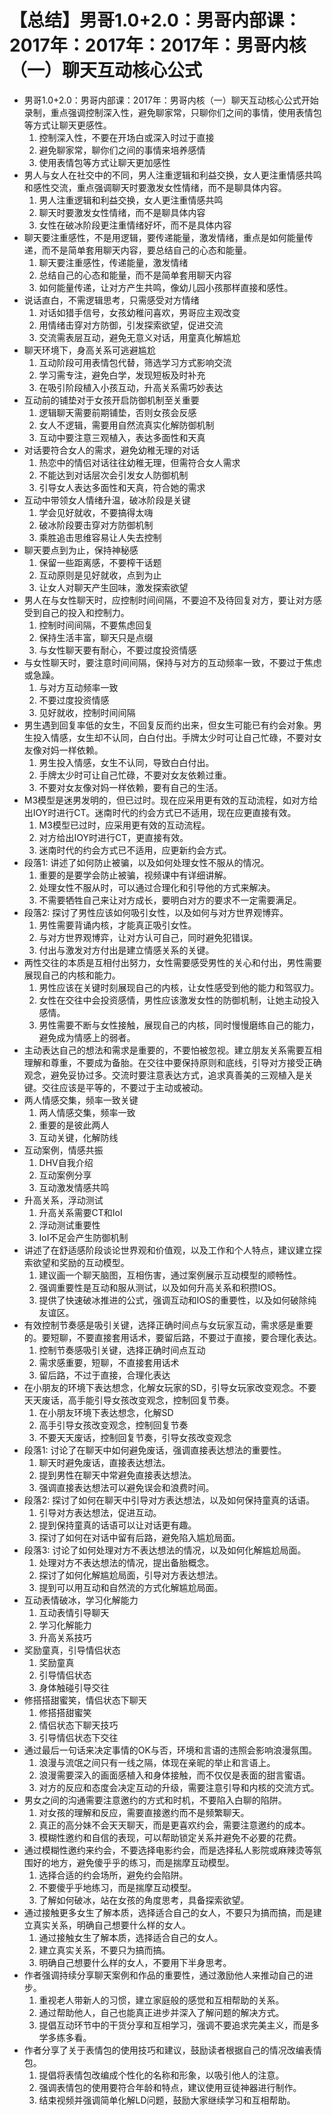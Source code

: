 # 【总结】男哥1.0+2.0：男哥内部课：2017年：2017年：2017年：男哥内核（一）聊天互动核心公式

-   男哥1.0+2.0：男哥内部课：2017年：男哥内核（一）聊天互动核心公式开始录制，重点强调控制深入性，避免聊家常，只聊你们之间的事情，使用表情包等方式让聊天更感性。
    1.  控制深入性，不要在开场白或深入时过于直接
    2.  避免聊家常，聊你们之间的事情来培养感情
    3.  使用表情包等方式让聊天更加感性
-   男人与女人在社交中的不同，男人注重逻辑和利益交换，女人更注重情感共鸣和感性交流，重点强调聊天时要激发女性情绪，而不是聊具体内容。
    1.  男人注重逻辑和利益交换，女人更注重情感共鸣
    2.  聊天时要激发女性情绪，而不是聊具体内容
    3.  女性在破冰阶段更注重情绪好坏，而不是具体内容
-   聊天要注重感性，不是用逻辑，要传递能量，激发情绪，重点是如何能量传递，而不是简单套用聊天内容，要总结自己的心态和能量。
    1.  聊天要注重感性，传递能量，激发情绪
    2.  总结自己的心态和能量，而不是简单套用聊天内容
    3.  如何能量传递，让对方产生共鸣，像幼儿园小孩那样直接和感性。
-   说话直白，不需逻辑思考，只需感受对方情绪
    1.  对话如猎手信号，女孩幼稚问喜欢，男哥应主观改变
    2.  用情绪击穿对方防御，引发探索欲望，促进交流
    3.  交流需表层互动，避免无意义对话，用童真化解尴尬
-   聊天环境下，身高关系可逃避尴尬
    1.  互动阶段可用表情包代替，筛选学习方式影响交流
    2.  学习需专注，避免白学，发现短板及时补充
    3.  在吸引阶段植入小孩互动，升高关系需巧妙表达
-   互动前的铺垫对于女孩开启防御机制至关重要
    1.  逻辑聊天需要前期铺垫，否则女孩会反感
    2.  女人不逻辑，需要用自然流真实化解防御机制
    3.  互动中要注意三观植入，表达多面性和天真
-   对话要符合女人的需求，避免幼稚无理的对话
    1.  热恋中的情侣对话往往幼稚无理，但需符合女人需求
    2.  不能达到对话层次会引发女人防御机制
    3.  引导女人表达多面性和天真，符合她的需求
-   互动中带领女人情绪升温，破冰阶段是关键
    1.  学会见好就收，不要搞得太嗨
    2.  破冰阶段要击穿对方防御机制
    3.  乘胜追击思维容易让人失去控制
-   聊天要点到为止，保持神秘感
    1.  保留一些距离感，不要榨干话题
    2.  互动原则是见好就收，点到为止
    3.  让女人对聊天产生回味，激发探索欲望
-   男人在与女性聊天时，应控制时间间隔，不要迫不及待回复对方，要让对方感受到自己的投入和控制力。
    1.  控制时间间隔，不要焦虑回复
    2.  保持生活丰富，聊天只是点缀
    3.  与女性聊天要有耐心，不要过度投资情感
-   与女性聊天时，要注意时间间隔，保持与对方的互动频率一致，不要过于焦虑或急躁。
    1.  与对方互动频率一致
    2.  不要过度投资情感
    3.  见好就收，控制时间间隔
-   男生遇到回复率低的女生，不回复反而约出来，但女生可能已有约会对象。男生投入情感，女生却不认同，白白付出。手牌太少时可让自己忙碌，不要对女友像对妈一样依赖。
    1.  男生投入情感，女生不认同，导致白白付出。
    2.  手牌太少时可让自己忙碌，不要对女友依赖过重。
    3.  不要对女友像对妈一样依赖，要有自己的生活。
-   M3模型是迷男发明的，但已过时。现在应采用更有效的互动流程，如对方给出IOY时进行CT。迷南时代的约会方式已不适用，现在应更直接有效。
    1.  M3模型已过时，应采用更有效的互动流程。
    2.  对方给出IOY时进行CT，更直接有效。
    3.  迷南时代的约会方式已不适用，应更新约会方式。
-   段落1: 讲述了如何防止被骗，以及如何处理女性不服从的情况。
    1.  重要的是要学会防止被骗，视频课中有详细讲解。
    2.  处理女性不服从时，可以通过合理化和引导他的方式来解决。
    3.  不需要牺牲自己来让对方成长，要明白对方的要求不一定需要满足。
-   段落2: 探讨了男性应该如何吸引女性，以及如何与对方世界观博弈。
    1.  男性需要背诵内核，才能真正吸引女性。
    2.  与对方世界观博弈，让对方认可自己，同时避免犯错误。
    3.  付出与激发对方付出是建立情感关系的关键。
-   两性交往的本质是互相付出努力，女性需要感受男性的关心和付出，男性需要展现自己的内核和能力。
    1.  男性应该在关键时刻展现自己的内核，让女性感受到他的能力和驾驭力。
    2.  女性在交往中会投资感情，男性应该激发女性的防御机制，让她主动投入感情。
    3.  男性需要不断与女性接触，展现自己的内核，同时慢慢磨练自己的能力，避免成为情感上的弱者。
-   主动表达自己的想法和需求是重要的，不要怕被忽视。建立朋友关系需要互相理解和尊重，不要成为备胎。在交往中要保持原则和底线，引导对方接受正确观念，避免妥协过多。交流时要注意表达方式，追求真善美的三观植入是关键。交往应该是平等的，不要过于主动或被动。
-   两人情感交集，频率一致关键
    1.  两人情感交集，频率一致
    2.  重要的是彼此两人
    3.  互动关键，化解防线
-   互动案例，情感共振
    1.  DHV自我介绍
    2.  互动案例分享
    3.  互动激发情感共鸣
-   升高关系，浮动测试
    1.  升高关系需要CT和IoI
    2.  浮动测试重要性
    3.  IoI不足会产生防御机制
-   讲述了在舒适感阶段谈论世界观和价值观，以及工作和个人特点，建议建立探索欲望和奖励的互动模型。
    1.  建议画一个聊天脑图，互相伤害，通过案例展示互动模型的顺畅性。
    2.  强调重要性是互动和服从测试，以及如何升高关系和积攒IOS。
    3.  提供了快速破冰推进的公式，强调互动和IOS的重要性，以及如何破除纯友谊区。
-   有效控制节奏感是吸引关键，选择正确时间点与女玩家互动，需求感是重要的。要短聊，不要直接套用话术，要留后路，不要过于直接，要合理化表达。
    1.  控制节奏感吸引关键，选择正确时间点互动
    2.  需求感重要，短聊，不直接套用话术
    3.  留后路，不过于直接，合理化表达
-   在小朋友的环境下表达想念，化解女玩家的SD，引导女玩家改变观念。不要天天废话，高手能引导女孩改变观念，控制回复节奏。
    1.  在小朋友环境下表达想念，化解SD
    2.  高手引导女孩改变观念，控制回复节奏
    3.  不要天天废话，控制回复节奏，引导女孩改变观念
-   段落1: 讨论了在聊天中如何避免废话，强调直接表达想法的重要性。
    1.  聊天时避免废话，直接表达想法。
    2.  提到男性在聊天中常避免直接表达想法。
    3.  强调直接表达想法可以避免误会和浪费时间。
-   段落2: 探讨了如何在聊天中引导对方表达想法，以及如何保持童真的话语。
    1.  引导对方表达想法，促进互动。
    2.  提到保持童真的话语可以让对话更有趣。
    3.  探讨了如何在对话中留有后路，避免陷入尴尬局面。
-   段落3: 讨论了如何处理对方不表达想法的情况，以及如何化解尴尬局面。
    1.  处理对方不表达想法的情况，提出备胎概念。
    2.  探讨了如何化解尴尬局面，引导对方表达想法。
    3.  提到可以用互动和自然流的方式化解尴尬局面。
-   互动表情破冰，学习化解能力
    1.  互动表情引导聊天
    2.  学习化解能力
    3.  升高关系技巧
-   奖励童真，引导情侣状态
    1.  奖励童真
    2.  引导情侣状态
    3.  身体触碰引导交往
-   修搭搭甜蜜笑，情侣状态下聊天
    1.  修搭搭甜蜜笑
    2.  情侣状态下聊天技巧
    3.  引导情侣状态下交往
-   通过最后一句话来决定事情的OK与否，环境和言语的违照会影响浪漫氛围。
    1.  浪漫与流氓之间只有一线之隔，体现在亲昵的举止和言语上。
    2.  浪漫需要深入的画面感植入和身体接触，而不仅仅是表面的甜言蜜语。
    3.  对方的反应和态度会决定互动的升级，需要注意引导和内核的交流方式。
-   男女之间的沟通需要注意邀约的方式和时机，不要陷入白聊的陷阱。
    1.  对女孩的理解和反应，需要直接邀约而不是频繁聊天。
    2.  真正的高分妹不会天天聊天，而是更喜欢约会，需要注意邀约的成本。
    3.  模糊性邀约和自信的表现，可以帮助锁定关系并避免不必要的花费。
-   通过模糊性邀约来约会，不要选择电影约会，而是选择私人影院或麻辣烫等氛围好的地方，避免傻乎乎的练习，而是揣摩互动模型。
    1.  选择合适的约会场所，避免约会陷阱。
    2.  不要傻乎乎地练习，而是揣摩互动模型。
    3.  了解如何破冰，站在女孩的角度思考，具备探索欲望。
-   通过接触更多女生了解本质，选择适合自己的女人，不要只为搞而搞，而是建立真实关系，明确自己想要什么样的女人。
    1.  通过接触女生了解本质，选择适合自己的女人。
    2.  建立真实关系，不要只为搞而搞。
    3.  明确自己想要什么样的女人，不要用下半身思考。
-   作者强调持续分享聊天案例和作品的重要性，通过激励他人来推动自己的进步。
    1.  重视老人带新人的习惯，建立家庭般的感觉和互相帮助的关系。
    2.  通过帮助他人，自己也能真正进步并深入了解问题的解决方式。
    3.  提倡互动环节中的干货分享和互相学习，强调不要追求完美主义，而是多学多练多看。
-   作者分享了关于表情包的使用技巧和建议，鼓励读者根据自己的情况改编表情包。
    1.  提倡将表情包改编成个性化的名称和形象，以吸引他人的注意。
    2.  强调表情包的使用要符合年龄和特点，建议使用豆徒神器进行制作。
    3.  结束视频并强调简单化解LD问题，鼓励大家继续学习和互相帮助。